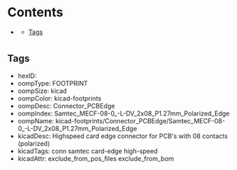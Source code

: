 



Contents
========

* [](#)
	* [Tags](#tags)

# 

## Tags

- hexID: 
- oompType: FOOTPRINT
- oompSize: kicad
- oompColor: kicad-footprints
- oompDesc: Connector_PCBEdge
- oompIndex: Samtec_MECF-08-0_-L-DV_2x08_P1.27mm_Polarized_Edge
- oompName: kicad-footprints/Connector_PCBEdge/Samtec_MECF-08-0_-L-DV_2x08_P1.27mm_Polarized_Edge
- kicadDesc: Highspeed card edge connector for PCB's with 08 contacts (polarized)
- kicadTags: conn samtec card-edge high-speed
- kicadAttr: exclude_from_pos_files exclude_from_bom
